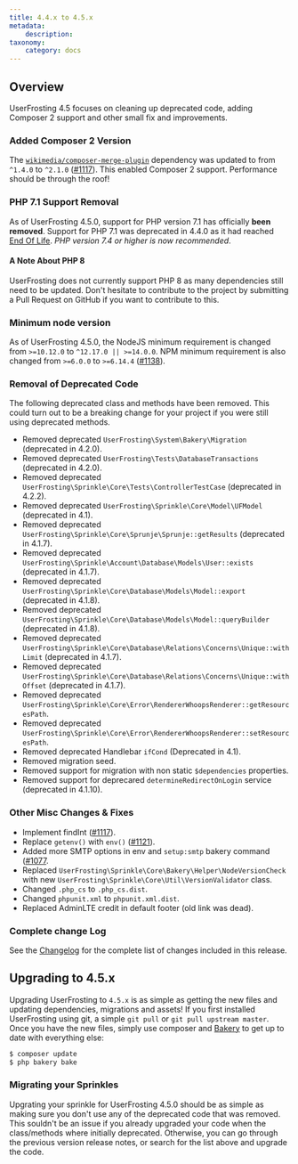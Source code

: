 ```yaml
---
title: 4.4.x to 4.5.x
metadata:
    description:
taxonomy:
    category: docs
---
```


## Overview

UserFrosting 4.5 focuses on cleaning up deprecated code, adding Composer 2 support and other small fix and improvements.

### Added Composer 2 Version
The [`wikimedia/composer-merge-plugin`](https://github.com/wikimedia/composer-merge-plugin) dependency was updated to from `^1.4.0` to `^2.1.0` ([#1117](https://github.com/userfrosting/UserFrosting/issues/1117)). This enabled Composer 2 support. Performance should be through the roof!

### PHP 7.1 Support Removal
As of UserFrosting 4.5.0, support for PHP version 7.1 has officially **been removed**. Support for PHP 7.1 was deprecated in 4.4.0 as it had reached [End Of Life](http://php.net/supported-versions.php). *PHP version 7.4 or higher is now recommended*.

#### A Note About PHP 8
UserFrosting does not currently support PHP 8 as many dependencies still need to be updated. Don't hesitate to contribute to the project by submitting a Pull Request on GitHub if you want to contribute to this.

### Minimum node version
As of UserFrosting 4.5.0, the NodeJS minimum requirement is changed from `>=10.12.0` to `^12.17.0 || >=14.0.0`. NPM minimum requirement is also changed from `>=6.0.0` to `>=6.14.4` ([#1138](https://github.com/userfrosting/UserFrosting/issues/1138)).

### Removal of Deprecated Code
The following deprecated class and methods have been removed. This could turn out to be a breaking change for your project if you were still using deprecated methods.

- Removed deprecated `UserFrosting\System\Bakery\Migration` (deprecated in 4.2.0).
- Removed deprecated `UserFrosting\Tests\DatabaseTransactions` (deprecated in 4.2.0).
- Removed deprecated `UserFrosting\Sprinkle\Core\Tests\ControllerTestCase` (deprecated in 4.2.2).
- Removed deprecated `UserFrosting\Sprinkle\Core\Model\UFModel` (deprecated in 4.1).
- Removed deprecated `UserFrosting\Sprinkle\Core\Sprunje\Sprunje::getResults` (deprecated in 4.1.7).
- Removed deprecated `UserFrosting\Sprinkle\Account\Database\Models\User::exists` (deprecated in 4.1.7).
- Removed deprecated `UserFrosting\Sprinkle\Core\Database\Models\Model::export` (deprecated in 4.1.8).
- Removed deprecated `UserFrosting\Sprinkle\Core\Database\Models\Model::queryBuilder` (deprecated in 4.1.8).
- Removed deprecated `UserFrosting\Sprinkle\Core\Database\Relations\Concerns\Unique::withLimit` (deprecated in 4.1.7).
- Removed deprecated `UserFrosting\Sprinkle\Core\Database\Relations\Concerns\Unique::withOffset` (deprecated in 4.1.7).
- Removed deprecated `UserFrosting\Sprinkle\Core\Error\RendererWhoopsRenderer::getResourcesPath`.
- Removed deprecated `UserFrosting\Sprinkle\Core\Error\RendererWhoopsRenderer::setResourcesPath`.
- Removed deprecated Handlebar `ifCond` (Deprecated in 4.1).
- Removed migration seed.
- Removed support for migration with non static `$dependencies` properties.
- Removed support for deprecared `determineRedirectOnLogin` service (deprecated in 4.1.10).

### Other Misc Changes & Fixes
- Implement findInt ([#1117](https://github.com/userfrosting/UserFrosting/issues/1117)).
- Replace `getenv()` with `env()` ([#1121](https://github.com/userfrosting/UserFrosting/issues/1121)). 
- Added more SMTP options in env and `setup:smtp` bakery command ([#1077](https://github.com/userfrosting/UserFrosting/issues/1077).
- Replaced `UserFrosting\Sprinkle\Core\Bakery\Helper\NodeVersionCheck` with new `UserFrosting\Sprinkle\Core\Util\VersionValidator` class.
- Changed `.php_cs` to `.php_cs.dist`.
- Changed `phpunit.xml` to `phpunit.xml.dist`.
- Replaced AdminLTE credit in default footer (old link was dead).

### Complete change Log

See the [Changelog](https://github.com/userfrosting/UserFrosting/blob/master/CHANGELOG.md#v450) for the complete list of changes included in this release.

## Upgrading to 4.5.x

Upgrading UserFrosting to `4.5.x` is as simple as getting the new files and updating dependencies, migrations and assets! If you first installed UserFrosting using git, a simple `git pull` or `git pull upstream master`. Once you have the new files, simply use composer and [Bakery](/cli) to get up to date with everything else:

```bash
$ composer update
$ php bakery bake
```

### Migrating your Sprinkles
Upgrating your sprinkle for UserFrosting 4.5.0 should be as simple as making sure you don't use any of the deprecated code that was removed. This souldn't be an issue if you already upgraded your code when the class/methods where initially deprecated. Otherwise, you can go through the previous version release notes, or search for the list above and upgrade the code.
